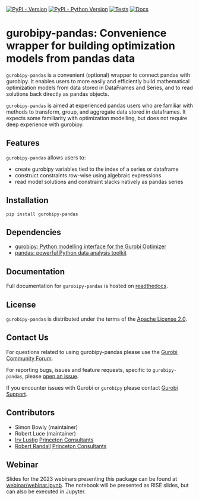 [![PyPI - Version](https://img.shields.io/pypi/v/gurobipy-pandas.svg)](https://pypi.org/project/gurobipy-pandas)
[![PyPI - Python Version](https://img.shields.io/pypi/pyversions/gurobipy-pandas.svg)](https://pypi.org/project/gurobipy-pandas)
[![Tests](https://github.com/Gurobi/gurobipy-pandas/actions/workflows/main.yml/badge.svg?branch=main)](https://github.com/Gurobi/gurobipy-pandas/actions/workflows/main.yml?query=branch%3Amain++)
[![Docs](https://readthedocs.com/projects/gurobi-optimization-gurobipy-pandas/badge/?version=latest)](https://gurobipy-pandas.readthedocs.io/en/stable/)

# gurobipy-pandas: Convenience wrapper for building optimization models from pandas data

`gurobipy-pandas` is a convenient (optional) wrapper to connect pandas with gurobipy. It enables users to more easily and efficiently build mathematical optimization models from data stored in DataFrames and Series, and to read solutions back directly as pandas objects.

`gurobipy-pandas` is aimed at experienced pandas users who are familiar with methods to transform, group, and aggregate data stored in dataframes. It expects some familiarity with optimization modelling, but does not require deep experience with gurobipy.

## Features

`gurobipy-pandas` allows users to:

- create gurobipy variables tied to the index of a series or dataframe
- construct constraints row-wise using algebraic expressions
- read model solutions and constraint slacks natively as pandas series

## Installation

```console
pip install gurobipy-pandas
```

## Dependencies

- [gurobipy: Python modelling interface for the Gurobi Optimizer](https://pypi.org/project/gurobipy/)
- [pandas: powerful Python data analysis toolkit](https://pypi.org/project/pandas/)

## Documentation

Full documentation for `gurobipy-pandas` is hosted on [readthedocs](https://gurobipy-pandas.readthedocs.io/en/stable/).

## License

`gurobipy-pandas` is distributed under the terms of the [Apache License 2.0](https://spdx.org/licenses/Apache-2.0.html).

## Contact Us

For questions related to using gurobipy-pandas please use the [Gurobi Community Forum](https://support.gurobi.com/hc/en-us/community/topics/10373864542609-GitHub-Projects>).

For reporting bugs, issues and feature requests, specific to `gurobipy-pandas`, please [open an issue](https://github.com/Gurobi/gurobipy-pandas/issues).

If you encounter issues with Gurobi or `gurobipy` please contact [Gurobi Support](https://support.gurobi.com/hc/en-us).

## Contributors

- Simon Bowly (maintainer)
- Robert Luce (maintainer)
- [Irv Lustig](https://github.com/Dr-Irv) [Princeton Consultants](http://www.princetonoptimization.com)
- [Robert Randall](https://github.com/rrandall1471) [Princeton Consultants](http://www.princetonoptimization.com)

## Webinar

Slides for the 2023 webinars presenting this package can be found at [webinar/webinar.ipynb](https://github.com/Gurobi/gurobipy-pandas/blob/main/webinar/webinar.ipynb). The notebook will be presented as RISE slides, but can also be executed in Jupyter.
